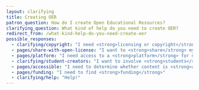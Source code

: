 ```yaml
---
layout: clarifying
title: Creating OER
patron_question: How do I create Open Educational Resources?
clarifying_question: What kind of help do you need to create OER?
redirect_from: /what-kind-help-do-you-need-create-oer
possible_responses:
  - clarifying/copyright: "I need <strong>licensing or copyright</strong> guidance"
  - pages/share-with-open-license: "I want to <strong>share</strong> my work with an open license"
  - pages/platform: "I need access to a <strong>platform</strong> for my open content"
  - clarifying/student-creators: "I want to involve <strong>students</strong> as content creators"
  - pages/accessible: "I need to determine whether content is <strong>accessible</strong> to various learning styles/needs"
  - pages/funding: "I need to find <strong>funding</strong>"
  - clarifying/help: "Help!"
---
```

